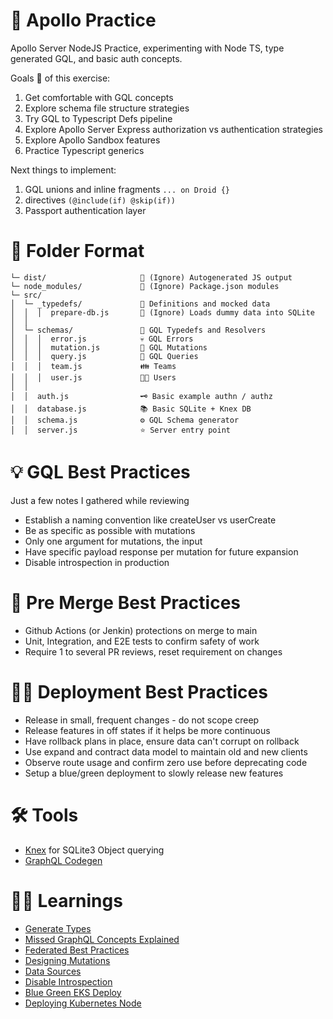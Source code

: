 # 🚀 Apollo Practice

Apollo Server NodeJS Practice, experimenting with Node TS, type generated GQL, and basic auth concepts.

Goals 🥅 of this exercise:

1. Get comfortable with GQL concepts
2. Explore schema file structure strategies
3. Try GQL to Typescript Defs pipeline
4. Explore Apollo Server Express authorization vs authentication strategies
5. Explore Apollo Sandbox features
6. Practice Typescript generics

Next things to implement:

1. GQL unions and inline fragments `... on Droid {}`
2. directives `(@include(if) @skip(if))`
3. Passport authentication layer

# 📐 Folder Format
```
└─ dist/                     🙈 (Ignore) Autogenerated JS output
└─ node_modules/             🙈 (Ignore) Package.json modules
└─ src/
│  └─ _typedefs/             📖 Definitions and mocked data
│  │  │  prepare-db.js       🙈 (Ignore) Loads dummy data into SQLite
│  │             
│  └─ schemas/               📝 GQL Typedefs and Resolvers
│  │  │  error.js            💀 GQL Errors
│  │  │  mutation.js         🐸 GQL Mutations
│  │  │  query.js            🤔 GQL Queries
│  │  │  team.js             👪 Teams
│  │  │  user.js             👩‍🦰 Users
│  │
│  │  auth.js                🗝️ Basic example authn / authz 
│  │  database.js            📚 Basic SQLite + Knex DB
│  │  schema.js              ⚙️ GQL Schema generator
│  │  server.js              ⭐ Server entry point
```

# 💡 GQL Best Practices

Just a few notes I gathered while reviewing

- Establish a naming convention like createUser vs userCreate
- Be as specific as possible with mutations
- Only one argument for mutations, the input
- Have specific payload response per mutation for future expansion
- Disable introspection in production

# 🔀 Pre Merge Best Practices

- Github Actions (or Jenkin) protections on merge to main
- Unit, Integration, and E2E tests to confirm safety of work
- Require 1 to several PR reviews, reset requirement on changes

# 👩‍💻 Deployment Best Practices

- Release in small, frequent changes - do not scope creep
- Release features in off states if it helps be more continuous
- Have rollback plans in place, ensure data can't corrupt on rollback
- Use expand and contract data model to maintain old and new clients
- Observe route usage and confirm zero use before deprecating code
- Setup a blue/green deployment to slowly release new features


# 🛠️ Tools

- [Knex](https://knexjs.org/guide/) for SQLite3 Object querying
- [GraphQL Codegen](https://github.com/dotansimha/graphql-code-generator)

# 👩‍🏫 Learnings

- [Generate Types](https://dev.to/xcanchal/automatically-generate-typescript-types-for-your-graphql-api-1fah)
- [Missed GraphQL Concepts Explained](https://medium.com/naresh-bhatia/graphql-concepts-i-wish-someone-explained-to-me-a-year-ago-514d5b3c0eab)
- [Federated Best Practices](https://www.apollographql.com/docs/enterprise-guide/federated-schema-design/)
- [Designing Mutations](https://www.apollographql.com/blog/graphql/basics/designing-graphql-mutations/)
- [Data Sources](https://www.apollographql.com/docs/apollo-server/data/data-sources/)
- [Disable Introspection](https://www.apollographql.com/blog/graphql/security/why-you-should-disable-graphql-introspection-in-production/)
- [Blue Green EKS Deploy](https://medium.com/@jerome.decoster/kubernetes-eks-blue-green-deployment-99d611c596ad)
- [Deploying Kubernetes Node](https://learnk8s.io/deploying-nodejs-kubernetes)
